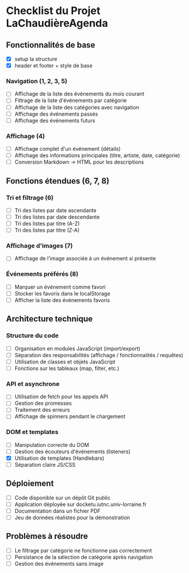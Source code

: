 # Checklist du Projet LaChaudièreAgenda

## Fonctionnalités de base
- [x] setup la structure
- [x] header et footer + style de base
### Navigation (1, 2, 3, 5)
- [ ] Affichage de la liste des événements du mois courant
- [ ] Filtrage de la liste d'événements par catégorie
- [ ] Affichage de la liste des catégories avec navigation
- [ ] Affichage des événements passés
- [ ] Affichage des événements futurs

### Affichage (4)
- [ ] Affichage complet d'un événement (détails)
- [ ] Affichage des informations principales (titre, artiste, date, catégorie)
- [ ] Conversion Markdown → HTML pour les descriptions

## Fonctions étendues (6, 7, 8)

### Tri et filtrage (6)
- [ ] Tri des listes par date ascendante
- [ ] Tri des listes par date descendante
- [ ] Tri des listes par titre (A-Z)
- [ ] Tri des listes par titre (Z-A)

### Affichage d'images (7)
- [ ] Affichage de l'image associée à un événement si présente

### Événements préférés (8)
- [ ] Marquer un événement comme favori
- [ ] Stocker les favoris dans le localStorage
- [ ] Afficher la liste des événements favoris

## Architecture technique

### Structure du code
- [ ] Organisation en modules JavaScript (import/export)
- [ ] Séparation des responsabilités (affichage / fonctionnalités / requêtes)
- [ ] Utilisation de classes et objets JavaScript
- [ ] Fonctions sur les tableaux (map, filter, etc.)

### API et asynchrone
- [ ] Utilisation de fetch pour les appels API
- [ ] Gestion des promesses
- [ ] Traitement des erreurs
- [ ] Affichage de spinners pendant le chargement

### DOM et templates
- [ ] Manipulation correcte du DOM
- [ ] Gestion des écouteurs d'événements (listeners)
- [x] Utilisation de templates (Handlebars)
- [ ] Séparation claire JS/CSS

## Déploiement
- [ ] Code disponible sur un dépôt Git public
- [ ] Application déployée sur docketu.iutnc.univ-lorraine.fr
- [ ] Documentation dans un fichier PDF
- [ ] Jeu de données réalistes pour la démonstration

## Problèmes à résoudre
- [ ] Le filtrage par catégorie ne fonctionne pas correctement
- [ ] Persistance de la sélection de catégorie après navigation
- [ ] Gestion des événements sans image
